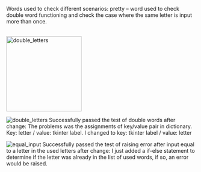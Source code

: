 
Words used to check different scenarios:
pretty – word used to check double word functioning and check the case where the same letter is input more than once.

<br><img alt="double_letters" width="200" height="auto" src="[https://github.com/user-attachments/assets/c0ece5e0-cb1e-4611-9aa0-76db80b7d8b4](https://github.com/user-attachments/assets/9edb9385-709a-4786-a380-fc6b717796f5)">

![double_letters](https://github.com/user-attachments/assets/9edb9385-709a-4786-a380-fc6b717796f5)
Successfully passed the test of double words after change: 
The problems was the assignments of key/value pair in dictionary.
Key: letter / value: tkinter label. 
I changed to key: tkinter label / value: letter

![equal_input](https://github.com/user-attachments/assets/1d8fe182-7093-45e2-bcc4-cb5475789245)
Successfully passed the test of raising error after input equal to a letter in the used letters after change: 
I just added a if-else statement to determine if the letter was already in the list of used words, if so, an error would be raised. 
